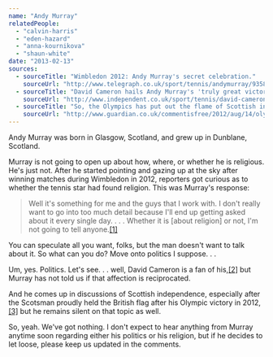 ```yaml
---
name: "Andy Murray"
relatedPeople:
  - "calvin-harris"
  - "eden-hazard"
  - "anna-kournikova"
  - "shaun-white"
date: "2013-02-13"
sources:
  - sourceTitle: "Wimbledon 2012: Andy Murray's secret celebration."
    sourceUrl: "http://www.telegraph.co.uk/sport/tennis/andymurray/9358020/Wimbledon-2012-Andy-Murrays-secret-celebration.html"
  - sourceTitle: "David Cameron hails Andy Murray's 'truly great victory' after Scot wins US Open."
    sourceUrl: "http://www.independent.co.uk/sport/tennis/david-cameron-hails-andy-murrays-truly-great-victory-after-scot-wins-us-open-8124766.html"
  - sourceTitle: "So, the Olympics has put out the flame of Scottish independence? Hardly."
    sourceUrl: "http://www.guardian.co.uk/commentisfree/2012/aug/14/olympics-scottish-independence"
---
```


Andy Murray was born in Glasgow, Scotland, and grew up in Dunblane, Scotland.

Murray is not going to open up about how, where, or whether he is religious. He's just not. After he started pointing and gazing up at the sky after winning matches during Wimbledon in 2012, reporters got curious as to whether the tennis star had found religion. This was Murray's response:

>Well it's something for me and the guys that I work with. I don't really want to go into too much detail because I'll end up getting asked about it every single day. . . . Whether it is [about religion] or not, I'm not going to tell anyone.<a class="source-citation" href="http://www.telegraph.co.uk/sport/tennis/andymurray/9358020/Wimbledon-2012-Andy-Murrays-secret-celebration.html" title="Wimbledon 2012: Andy Murray&apos;s secret celebration.">[1]</a>

You can speculate all you want, folks, but the man doesn't want to talk about it. So what can you do? Move onto politics I suppose. . .

Um, yes. Politics. Let's see. . . well, David Cameron is a fan of his,<a class="source-citation" href="http://www.independent.co.uk/sport/tennis/david-cameron-hails-andy-murrays-truly-great-victory-after-scot-wins-us-open-8124766.html" title="David Cameron hails Andy Murray&apos;s &apos;truly great victory&apos; after Scot wins US Open.">[2]</a> but Murray has not told us if that affection is reciprocated.

And he comes up in discussions of Scottish independence, especially after the Scotsman proudly held the British flag after his Olympic victory in 2012,<a class="source-citation" href="http://www.guardian.co.uk/commentisfree/2012/aug/14/olympics-scottish-independence" title="So, the Olympics has put out the flame of Scottish independence? Hardly.">[3]</a> but he remains silent on that topic as well.

So, yeah. We've got nothing. I don't expect to hear anything from Murray anytime soon regarding either his politics or his religion, but if he decides to let loose, please keep us updated in the comments.